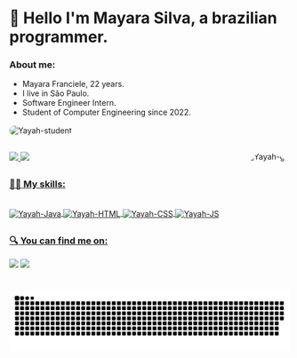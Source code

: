 
# :wave: Hello I'm Mayara Silva, a brazilian programmer.

### **About me:**

* Mayara Franciele, 22 years.
* I live in São Paulo.
* Software Engineer Intern.
* Student of Computer Engineering since 2022.

<img align="center" alt="Yayah-student" height="225" style="border-radius:90px;" src="https://media.tenor.com/FP3KLUuiKOkAAAAC/computer-typing.gif">

##

 <img align="right" alt="Yayah-gif" height="250" style="border-radius:60px;" src="https://user-images.githubusercontent.com/5713670/87202985-820dcb80-c2b6-11ea-9f56-7ec461c497c3.gif">


 <div>
  <a href="https://github.com/yayahsilva">
  <img width="48%" src ="https://github-readme-stats.vercel.app/api?username=MayaraFranciele&show_icons=true&theme=dracula&include_all_commits=true&count_private=strue">
  <img width="48%" src ="https://github-readme-stats.vercel.app/api/top-langs/?username=MayaraFranciele&layout=compact&langs_count=16&theme=dracula">
 </div>
 
##
 
 ### **:technologist: My skills:**
 
 <div style="display: inline_block"><br>
  <img align="center" alt="Yayah-Java" height="50" width="60" src="https://cdn.jsdelivr.net/gh/devicons/devicon/icons/java/java-original.svg" />
  <img align="center" alt="Yayah-HTML" height="50" width="60" src="https://cdn.jsdelivr.net/gh/devicons/devicon/icons/html5/html5-original-wordmark.svg" />
  <img align="center" alt="Yayah-CSS" height="50" width="60" src="https://cdn.jsdelivr.net/gh/devicons/devicon/icons/css3/css3-original-wordmark.svg" />
  <img align="center" alt="Yayah-JS" height="50" width"60" src="https://cdn.jsdelivr.net/gh/devicons/devicon/icons/javascript/javascript-original.svg" />          
 </div>
 
## 
 
 ### **:mag: You can find me on:**
 
 <div>
 <a href = "mailto:mayara.franciele39@gmail.com"><img src="https://img.shields.io/badge/-Gmail-%23333?style=for-the-badge&logo=gmail&logoColor=white" target="_blank"></a>
 <a href = "https://www.linkedin.com/in/mayara-franciele-4022301b4/?original_referer=" target="_blank"><img src="https://img.shields.io/badge/LinkedIn-0077B5?style=for-the-badge&logo=linkedin&logoColor=white" target="_blank"</a>
 </div>
  
##
           
 ![Snake animation](https://github.com/MayaraFranciele/MayaraFranciele/blob/output/github-contribution-grid-snake.svg)           
